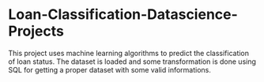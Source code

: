 # Loan-Classification-Datascience-Projects
This project uses machine learning algorithms to predict the classification of loan status. The dataset is loaded and some transformation is done using SQL for getting a proper dataset with some valid informations.



